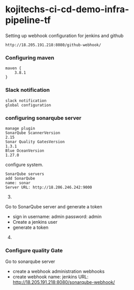 # kojitechs-ci-cd-demo-infra-pipeline-tf

### 
Setting up webhook configuration for jenkins and github
```hcl
http://18.205.191.218:8080/github-webhook/
```
### Configuring maven 

```
maven {
    3.8.1
}
```
### Slack notification
```
slack notification
global configuration
```
### configuring sonarqube server
```
manage plugin
SonarQube ScannerVersion
2.15
Sonar Quality GatesVersion
1.3.1
Blue OceanVersion
1.27.0
```
configure system.
```
SonarQube servers
add SonarQube
name: sonar 
Server URL: http://18.206.246.242:9000
```
3. 
Go to SonarQube server and generate a token 
- sign in
username: admin
password: admin
- Create a jenkins user 
- generate a token

4. 
###  Configure quality Gate
Go to sonarqube server 
- create a webhook 
administration
webhooks
- create webhook
name: jenkins
URL: http://18.205.191.218:8080/sonarqube-webhook/